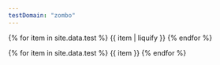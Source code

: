 ```yaml
---
testDomain: "zombo"
---
```


{% for item in site.data.test %}
{{ item | liquify }}
{% endfor %}

{% for item in site.data.test %}
{{ item }}
{% endfor %}